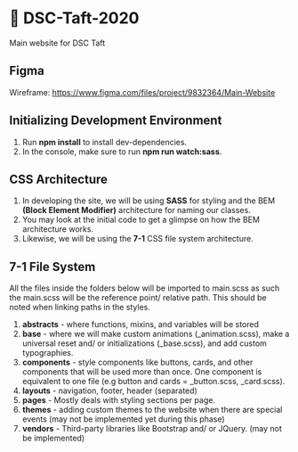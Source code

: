 # 🚀 DSC-Taft-2020 #

Main website for DSC Taft

## Figma ##

Wireframe: https://www.figma.com/files/project/9832364/Main-Website

## Initializing Development Environment ##

1. Run **npm install** to install dev-dependencies.
2. In the console, make sure to run **npm run watch:sass**.

## CSS Architecture ##

1. In developing the site, we will be using **SASS** for styling and the BEM **(Block Element Modifier)** architecture for naming our classes.
2. You may look at the initial code to get a glimpse on how the BEM architecture works.
3. Likewise, we will be using the **7-1** CSS file system architecture.

## 7-1 File System ##

All the files inside the folders below will be imported to main.scss as such the main.scss will be the reference point/ relative path. This should be noted when linking paths in the styles.

1. **abstracts** - where functions, mixins, and variables will be stored
2. **base** - where we will make custom animations (_animation.scss), make a universal reset and/ or initializations (_base.scss), and add custom typographies.
3. **components** - style components like buttons, cards, and other components that will be used more than once. One component is equivalent to one file (e.g button and cards = _button.scss, _card.scss).
4. **layouts** - navigation, footer, header (separated)
5. **pages** - Mostly deals with styling sections per page.
6. **themes** - adding custom themes to the website when there are special events (may not be implemented yet during this phase)
7. **vendors** - Third-party libraries like Bootstrap and/ or JQuery. (may not be implemented)